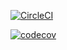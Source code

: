
[![CircleCI](https://circleci.com/gh/genofire/warehost/tree/master.svg?style=shield)](https://circleci.com/gh/genofire/warehost/tree/master)

[![codecov](https://codecov.io/gh/genofire/warehost/branch/master/graph/badge.svg?token=7L51cq2WbE)](https://codecov.io/gh/genofire/warehost)
